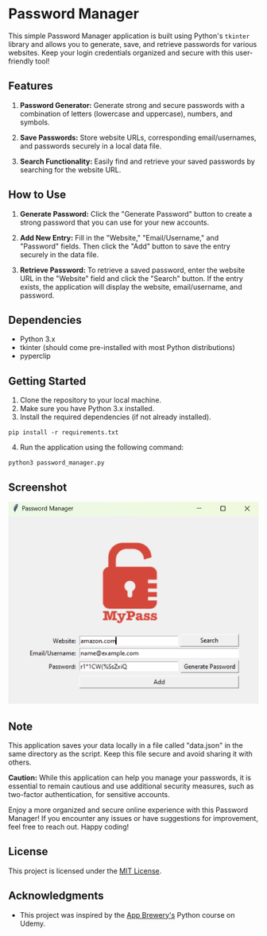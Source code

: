 # Password Manager

This simple Password Manager application is built using Python's `tkinter` library and allows you to generate, save, and retrieve passwords for various websites. Keep your login credentials organized and secure with this user-friendly tool!

## Features

1. **Password Generator:** Generate strong and secure passwords with a combination of letters (lowercase and uppercase), numbers, and symbols.

2. **Save Passwords:** Store website URLs, corresponding email/usernames, and passwords securely in a local data file.

3. **Search Functionality:** Easily find and retrieve your saved passwords by searching for the website URL.

## How to Use

1. **Generate Password:** Click the "Generate Password" button to create a strong password that you can use for your new accounts.

2. **Add New Entry:** Fill in the "Website," "Email/Username," and "Password" fields. Then click the "Add" button to save the entry securely in the data file.

3. **Retrieve Password:** To retrieve a saved password, enter the website URL in the "Website" field and click the "Search" button. If the entry exists, the application will display the website, email/username, and password.

## Dependencies

- Python 3.x
- tkinter (should come pre-installed with most Python distributions)
- pyperclip

## Getting Started

1. Clone the repository to your local machine.
2. Make sure you have Python 3.x installed.
3. Install the required dependencies (if not already installed).
```
pip install -r requirements.txt
```
4. Run the application using the following command:

```
python3 password_manager.py
```

## Screenshot

![Password Manager Screenshot](screenshots/screenshot.png)

## Note

This application saves your data locally in a file called "data.json" in the same directory as the script. Keep this file secure and avoid sharing it with others.

**Caution:** While this application can help you manage your passwords, it is essential to remain cautious and use additional security measures, such as two-factor authentication, for sensitive accounts.

Enjoy a more organized and secure online experience with this Password Manager! If you encounter any issues or have suggestions for improvement, feel free to reach out. Happy coding!

## License

This project is licensed under the [MIT License](https://github.com/ssalidm/password-manager/blob/main/LICENSE).

## Acknowledgments

- This project was inspired by the [App Brewery's](https://www.appbrewery.co/) Python course on Udemy.
